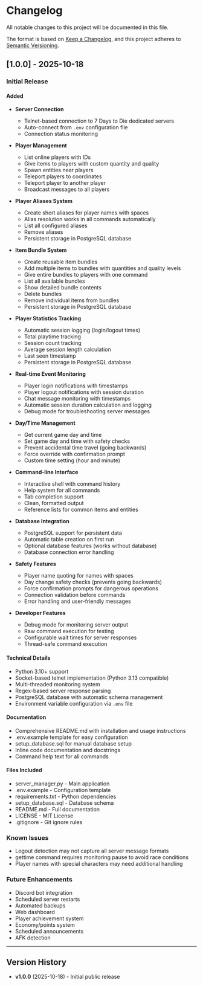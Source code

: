 # Changelog

All notable changes to this project will be documented in this file.

The format is based on [Keep a Changelog](https://keepachangelog.com/en/1.0.0/),
and this project adheres to [Semantic Versioning](https://semver.org/spec/v2.0.0.html).

## [1.0.0] - 2025-10-18

### Initial Release

#### Added
- **Server Connection**
  - Telnet-based connection to 7 Days to Die dedicated servers
  - Auto-connect from `.env` configuration file
  - Connection status monitoring

- **Player Management**
  - List online players with IDs
  - Give items to players with custom quantity and quality
  - Spawn entities near players
  - Teleport players to coordinates
  - Teleport player to another player
  - Broadcast messages to all players

- **Player Aliases System**
  - Create short aliases for player names with spaces
  - Alias resolution works in all commands automatically
  - List all configured aliases
  - Remove aliases
  - Persistent storage in PostgreSQL database

- **Item Bundle System**
  - Create reusable item bundles
  - Add multiple items to bundles with quantities and quality levels
  - Give entire bundles to players with one command
  - List all available bundles
  - Show detailed bundle contents
  - Delete bundles
  - Remove individual items from bundles
  - Persistent storage in PostgreSQL database

- **Player Statistics Tracking**
  - Automatic session logging (login/logout times)
  - Total playtime tracking
  - Session count tracking
  - Average session length calculation
  - Last seen timestamp
  - Persistent storage in PostgreSQL database

- **Real-time Event Monitoring**
  - Player login notifications with timestamps
  - Player logout notifications with session duration
  - Chat message monitoring with timestamps
  - Automatic session duration calculation and logging
  - Debug mode for troubleshooting server messages

- **Day/Time Management**
  - Get current game day and time
  - Set game day and time with safety checks
  - Prevent accidental time travel (going backwards)
  - Force override with confirmation prompt
  - Custom time setting (hour and minute)

- **Command-line Interface**
  - Interactive shell with command history
  - Help system for all commands
  - Tab completion support
  - Clean, formatted output
  - Reference lists for common items and entities

- **Database Integration**
  - PostgreSQL support for persistent data
  - Automatic table creation on first run
  - Optional database features (works without database)
  - Database connection error handling

- **Safety Features**
  - Player name quoting for names with spaces
  - Day change safety checks (prevents going backwards)
  - Force confirmation prompts for dangerous operations
  - Connection validation before commands
  - Error handling and user-friendly messages

- **Developer Features**
  - Debug mode for monitoring server output
  - Raw command execution for testing
  - Configurable wait times for server responses
  - Thread-safe command execution

#### Technical Details
- Python 3.10+ support
- Socket-based telnet implementation (Python 3.13 compatible)
- Multi-threaded monitoring system
- Regex-based server response parsing
- PostgreSQL database with automatic schema management
- Environment variable configuration via `.env` file

#### Documentation
- Comprehensive README.md with installation and usage instructions
- .env.example template for easy configuration
- setup_database.sql for manual database setup
- Inline code documentation and docstrings
- Command help text for all commands

#### Files Included
- server_manager.py - Main application
- .env.example - Configuration template
- requirements.txt - Python dependencies
- setup_database.sql - Database schema
- README.md - Full documentation
- LICENSE - MIT License
- .gitignore - Git ignore rules

### Known Issues
- Logout detection may not capture all server message formats
- gettime command requires monitoring pause to avoid race conditions
- Player names with special characters may need additional handling

### Future Enhancements
- Discord bot integration
- Scheduled server restarts
- Automated backups
- Web dashboard
- Player achievement system
- Economy/points system
- Scheduled announcements
- AFK detection

---

## Version History

- **v1.0.0** (2025-10-18) - Initial public release
